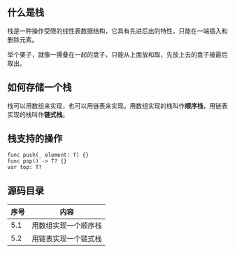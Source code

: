 ## 什么是栈

栈是一种操作受限的线性表数据结构，它具有先进后出的特性，只能在一端插入和删除元素。

举个栗子，就像一摞叠在一起的盘子，只能从上面放和取，先放上去的盘子被最后取出。

## 如何存储一个栈

栈可以用数组来实现，也可以用链表来实现。用数组实现的栈叫作**顺序栈**，用链表实现的栈叫作**链式栈**。

## 栈支持的操作

```
func push(_ element: T) {}
func pop() -> T? {}
var top: T?
```

## 源码目录

序号 | 内容
---- | ----
5.1 | 用数组实现一个顺序栈
5.2 | 用链表实现一个链式栈

